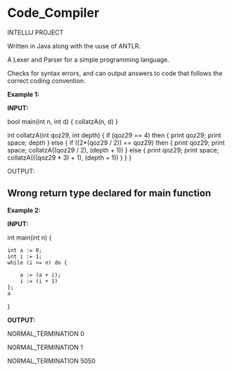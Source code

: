 # Code_Compiler

INTELLIJ PROJECT 

Written in Java along with the uuse of ANTLR.

A Lexer and Parser for a simple programming language. 

Checks for syntax errors, and can output answers to code that follows the correct coding convention.

**Example 1:**

**INPUT:**


bool main(int n, int d) {
  collatzA(n, d)
}

int collatzA(int qoz29, int depth) {
  if (qoz29 == 4)
  then { print qoz29; print space; depth }
  else {
    if ((2*(qoz29 / 2)) == qoz29)
    then { print qoz29; print space; collatzA((qoz29 / 2), (depth + 1)) }
    else { print qoz29; print space; collatzA(((qoz29 * 3) + 1), (depth + 1)) }
  }
}


OUTPUT:

Wrong return type declared for main function
-----------------------------------------------------------------------------------------------------------------------------------------------------------------------
**Example 2:**

  **INPUT:**
  
  int main(int n)
{

    int a := 0;
    int i := 1;
    while (i <= n) do {

        a := (a + i);
        i := (i + 1)
    };
    a

}

**OUTPUT:**


NORMAL_TERMINATION
0

NORMAL_TERMINATION
1

NORMAL_TERMINATION
5050
